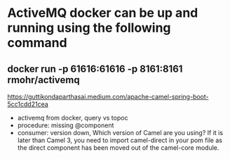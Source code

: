 # ActiveMQ docker can be up and running using the following command
## docker run -p 61616:61616 -p 8161:8161 rmohr/activemq

https://guttikondaparthasai.medium.com/apache-camel-spring-boot-5cc1cdd21cea

- activemq from docker, query vs topoc
- procedure: missing @component
- consumer: version down, Which version of Camel are you using? If it is later than Camel 3, you need to import camel-direct in your pom file as the direct component has been moved out of the camel-core module.
